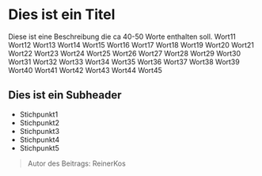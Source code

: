 # Dies ist ein Titel

Diese ist eine Beschreibung die ca 40-50 Worte enthalten soll.
Wort11 Wort12  Wort13 Wort14 Wort15 Wort16 Wort17 Wort18 Wort19 Wort20
Wort21 Wort22  Wort23 Wort24 Wort25 Wort26 Wort27 Wort28 Wort29 Wort30
Wort31 Wort32  Wort33 Wort34 Wort35 Wort36 Wort37 Wort38 Wort39 Wort40
Wort41 Wort42  Wort43 Wort44 Wort45

## Dies ist ein Subheader
* Stichpunkt1
* Stichpunkt2
* Stichpunkt3
* Stichpunkt4
* Stichpunkt5

> Autor des Beitrags: ReinerKos



